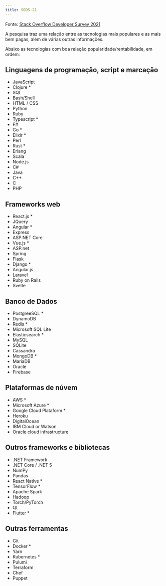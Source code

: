 ```yaml
---
title: SODS-21
---
```


Fonte: [Stack Overflow Developer Survey 2021](https://insights.stackoverflow.com/survey/2021#technology-learning-problem-solving)

A pesquisa traz uma relação entre as tecnologias mais populares e as mais bem pagas, além de várias outras informações. 

Abaixo as tecnologias com boa relação popularidade/rentabilidade, em ordem:

## Linguagens de programação, script e marcação

- JavaScript
- Clojure *
- SQL
- Bash/Shell
- HTML / CSS
- Python
- Ruby
- Typescript *
- F#
- Go *
- Elixir *
- Perl
- Rust *
- Erlang
- Scala
- Node.js
- C#
- Java
- C++
- C
- PHP

## Frameworks web

- React.js *
- JQuery
- Angular *
- Express
- ASP.NET Core
- Vue.js *
- ASP.net
- Spring
- Flask
- Django *
- Angular.js
- Laravel
- Ruby on Rails
- Svelte

## Banco de Dados

- PostgreeSQL *
- DynamoDB
- Redis *
- Microsoft SQL Lite
- Elasticsearch *
- MySQL
- SQLite
- Cassandra
- MongoDB *
- MariaDB
- Oracle
- Firebase

## Plataformas de núvem

- AWS *
- Microsoft Azure *
- Google Cloud Plataform *
- Heroku
- DigitalOcean
- IBM Cloud or Watson
- Oracle cloud infrastructure

## Outros frameworks e bibliotecas

- .NET Framework
- .NET Core / .NET 5
- NumPy
- Pandas
- React Native *
- TensorFlow *
- Apache Spark
- Hadoop
- Torch/PyTorch
- Qt
- Flutter *

## Outras ferramentas

- Git
- Docker *
- Yarn
- Kubernetes *
- Pulumi
- Terraform
- Chef
- Puppet